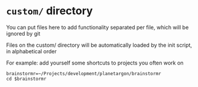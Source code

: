 # `custom/` directory

You can put files here to add functionality separated per file, which
will be ignored by git

Files on the custom/ directory will be automatically loaded by the init
script, in alphabetical order

For example: add yourself some shortcuts to projects you often work on

```/bin/sh
brainstormr=~/Projects/development/planetargon/brainstormr
cd $brainstormr
```